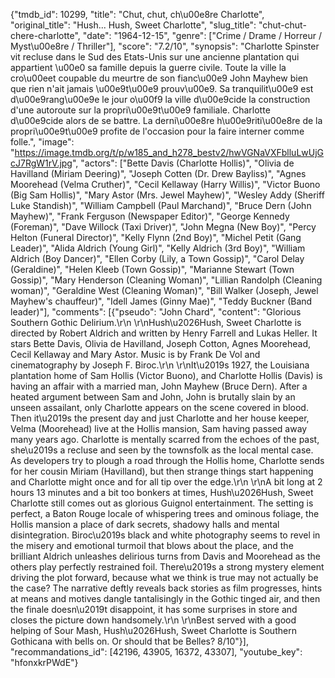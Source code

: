 {"tmdb_id": 10299, "title": "Chut, chut, ch\u00e8re Charlotte", "original_title": "Hush... Hush, Sweet Charlotte", "slug_title": "chut-chut-chere-charlotte", "date": "1964-12-15", "genre": ["Crime / Drame / Horreur / Myst\u00e8re / Thriller"], "score": "7.2/10", "synopsis": "Charlotte Spinster vit recluse dans le Sud des Etats-Unis sur une ancienne plantation qui appartient \u00e0 sa famille depuis la guerre civile. Toute la ville la cro\u00eet coupable du meurtre de son fianc\u00e9 John Mayhew bien que rien n'ait jamais \u00e9t\u00e9 prouv\u00e9. Sa tranquilit\u00e9 est d\u00e9rang\u00e9e le jour o\u00f9 la ville d\u00e9cide la construction d'une autoroute sur la propri\u00e9t\u00e9 familiale. Charlotte d\u00e9cide alors de se battre. La derni\u00e8re h\u00e9riti\u00e8re de la propri\u00e9t\u00e9 profite de l'occasion pour la faire interner comme folle.", "image": "https://image.tmdb.org/t/p/w185_and_h278_bestv2/hwVGNaVXFblluLwUjGcJ7RgW1rV.jpg", "actors": ["Bette Davis (Charlotte Hollis)", "Olivia de Havilland (Miriam Deering)", "Joseph Cotten (Dr. Drew Bayliss)", "Agnes Moorehead (Velma Cruther)", "Cecil Kellaway (Harry Willis)", "Victor Buono (Big Sam Hollis)", "Mary Astor (Mrs. Jewel Mayhew)", "Wesley Addy (Sheriff Luke Standish)", "William Campbell (Paul Marchand)", "Bruce Dern (John Mayhew)", "Frank Ferguson (Newspaper Editor)", "George Kennedy (Foreman)", "Dave Willock (Taxi Driver)", "John Megna (New Boy)", "Percy Helton (Funeral Director)", "Kelly Flynn (2nd Boy)", "Michel Petit (Gang Leader)", "Alida Aldrich (Young Girl)", "Kelly Aldrich (3rd Boy)", "William Aldrich (Boy Dancer)", "Ellen Corby (Lily, a Town Gossip)", "Carol Delay (Geraldine)", "Helen Kleeb (Town Gossip)", "Marianne Stewart (Town Gossip)", "Mary Henderson (Cleaning Woman)", "Lillian Randolph (Cleaning woman)", "Geraldine West (Cleaning Woman)", "Bill Walker (Joseph, Jewel Mayhew's chauffeur)", "Idell James (Ginny Mae)", "Teddy Buckner (Band leader)"], "comments": [{"pseudo": "John Chard", "content": "Glorious Southern Gothic Delirium.\r\n \r\nHush\u2026Hush, Sweet Charlotte is directed by Robert Aldrich and written by Henry Farrell and Lukas Heller. It stars Bette Davis, Olivia de Havilland, Joseph Cotton, Agnes Moorehead, Cecil Kellaway and Mary Astor. Music is by Frank De Vol and cinematography by Joseph F. Biroc.\r\n \r\nIt\u2019s 1927, the Louisiana plantation home of Sam Hollis (Victor Buono), and Charlotte Hollis (Davis) is having an affair with a married man, John Mayhew (Bruce Dern). After a heated argument between Sam and John, John is brutally slain by an unseen assailant, only Charlotte appears on the scene covered in blood. Then it\u2019s the present day and just Charlotte and her house keeper, Velma (Moorehead) live at the Hollis mansion, Sam having passed away many years ago. Charlotte is mentally scarred from the echoes of the past, she\u2019s a recluse and seen by the townsfolk as the local mental case. As developers try to plough a road through the Hollis home, Charlotte sends for her cousin Miriam (Havilland), but then strange things start happening and Charlotte might once and for all tip over the edge.\r\n \r\nA bit long at 2 hours 13 minutes and a bit too bonkers at times, Hush\u2026Hush, Sweet Charlotte still comes out as glorious Guignol entertainment. The setting is perfect, a Baton Rouge locale of whispering trees and ominous foliage, the Hollis mansion a place of dark secrets, shadowy halls and mental disintegration. Biroc\u2019s black and white photography seems to revel in the misery and emotional turmoil that blows about the place, and the brilliant Aldrich unleashes delirious turns from Davis and Moorehead as the others play perfectly restrained foil. There\u2019s a strong mystery element driving the plot forward, because what we think is true may not actually be the case? The narrative deftly reveals back stories as film progresses, hints at means and motives dangle tantalisingly in the Gothic tinged air, and then the finale doesn\u2019t disappoint, it has some surprises in store and closes the picture down handsomely.\r\n \r\nBest served with a good helping of Sour Mash, Hush\u2026Hush, Sweet Charlotte is Southern Gothicana with bells on. Or should that be Belles? 8/10"}], "recommandations_id": [42196, 43905, 16372, 43307], "youtube_key": "hfonxkrPWdE"}